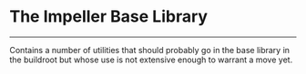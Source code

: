 # The Impeller Base Library
---------------------------

Contains a number of utilities that should probably go in the base library in the buildroot but whose use is not extensive enough to warrant a move yet.
